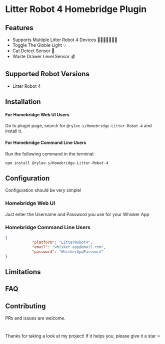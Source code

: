 # Litter Robot 4 Homebridge Plugin

## Features
- Supports Multiple Litter Robot 4 Devices 🤖🤖🤖🤖🤖🤖🤖
- Toggle The Globle Light 💡
- Cat Detect Sensor 📸
- Waste Drawer Level Sensor 💰


## Supported Robot Versions
- Litter Robot 4

## Installation

#### For Homebridge Web UI Users
Go to plugin page, search for `@rylee-s/Homebridge-Litter-Robot-4` and install it.

#### For Homebridge Command Line Users

Run the following command in the terminal:
```
npm install @rylee-s/Homebridge-Litter-Robot-4
```


## Configuration

Configuration should be very simple!

### Homebridge Web UI 
Just enter the Username and Password you use for your Whisker App

### Homebridge Command Line Users

```json
{
            "platform": "LitterRobot4",
            "email": "whisker.app@email.com",
            "password": "WhiskerAppPassword"
}
```

## Limitations

## FAQ


## Contributing
PRs and issues are welcome.

# 
Thanks for taking a look at my project! If it helps you, please give it a star ⭐️
